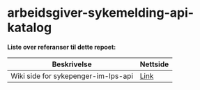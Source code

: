 # arbeidsgiver-sykemelding-api-katalog


**Liste over referanser til dette repoet:**

| Beskrivelse   | Nettside |
| -------- | ------- |
| Wiki side for sykepenger-im-lps-api  | [Link](https://github.com/navikt/sykepenger-im-lps-api/wiki/4.-API-%E2%80%90-beskrivelse-og-eksempler) |
